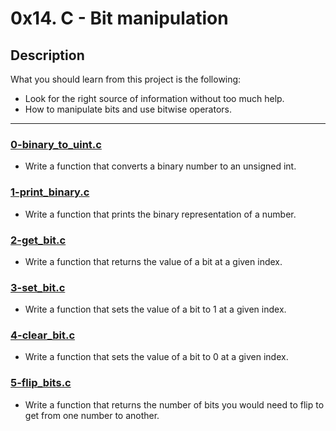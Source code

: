# 0x14. C - Bit manipulation

## Description

What you should learn from this project is the following:

- Look for the right source of information without too much help.
- How to manipulate bits and use bitwise operators.

---

### [0-binary_to_uint.c](./0-binary_to_uint.c)

- Write a function that converts a binary number to an unsigned int.

### [1-print_binary.c](./1-print_binary.c)

- Write a function that prints the binary representation of a number.

### [2-get_bit.c](./2-get_bit.c)

- Write a function that returns the value of a bit at a given index.

### [3-set_bit.c](./3-set_bit.c)

- Write a function that sets the value of a bit to 1 at a given index.

### [4-clear_bit.c](./4-clear_bit.c)

- Write a function that sets the value of a bit to 0 at a given index.

### [5-flip_bits.c](./5-flip_bits.c)

- Write a function that returns the number of bits you would need to flip to get from one number to another.
